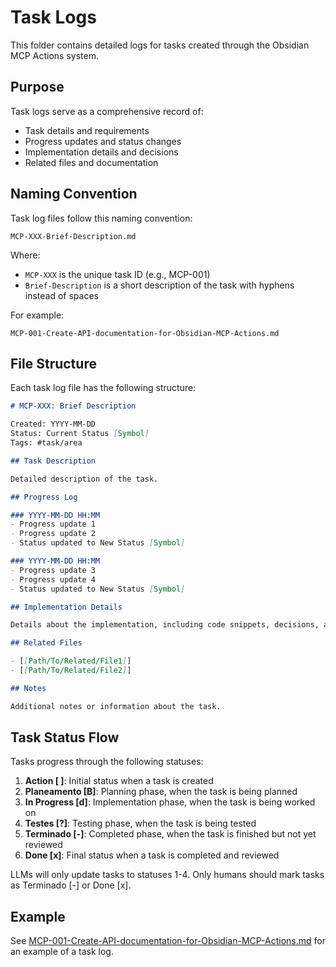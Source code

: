 # Task Logs

This folder contains detailed logs for tasks created through the Obsidian MCP Actions system.

## Purpose

Task logs serve as a comprehensive record of:
- Task details and requirements
- Progress updates and status changes
- Implementation details and decisions
- Related files and documentation

## Naming Convention

Task log files follow this naming convention:

```
MCP-XXX-Brief-Description.md
```

Where:
- `MCP-XXX` is the unique task ID (e.g., MCP-001)
- `Brief-Description` is a short description of the task with hyphens instead of spaces

For example:
```
MCP-001-Create-API-documentation-for-Obsidian-MCP-Actions.md
```

## File Structure

Each task log file has the following structure:

```markdown
# MCP-XXX: Brief Description

Created: YYYY-MM-DD
Status: Current Status [Symbol]
Tags: #task/area

## Task Description

Detailed description of the task.

## Progress Log

### YYYY-MM-DD HH:MM
- Progress update 1
- Progress update 2
- Status updated to New Status [Symbol]

### YYYY-MM-DD HH:MM
- Progress update 3
- Progress update 4
- Status updated to New Status [Symbol]

## Implementation Details

Details about the implementation, including code snippets, decisions, and challenges.

## Related Files

- [[Path/To/Related/File1]]
- [[Path/To/Related/File2]]

## Notes

Additional notes or information about the task.
```

## Task Status Flow

Tasks progress through the following statuses:

1. **Action [ ]**: Initial status when a task is created
2. **Planeamento [B]**: Planning phase, when the task is being planned
3. **In Progress [d]**: Implementation phase, when the task is being worked on
4. **Testes [?]**: Testing phase, when the task is being tested
5. **Terminado [-]**: Completed phase, when the task is finished but not yet reviewed
6. **Done [x]**: Final status when a task is completed and reviewed

LLMs will only update tasks to statuses 1-4. Only humans should mark tasks as Terminado [-] or Done [x].

## Example

See [MCP-001-Create-API-documentation-for-Obsidian-MCP-Actions.md](MCP-001-Create-API-documentation-for-Obsidian-MCP-Actions.md) for an example of a task log.
